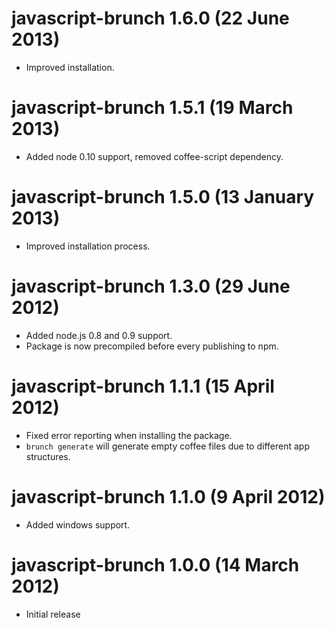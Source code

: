 # javascript-brunch 1.6.0 (22 June 2013)
* Improved installation.

# javascript-brunch 1.5.1 (19 March 2013)
* Added node 0.10 support, removed coffee-script dependency.

# javascript-brunch 1.5.0 (13 January 2013)
* Improved installation process.

# javascript-brunch 1.3.0 (29 June 2012)
* Added node.js 0.8 and 0.9 support.
* Package is now precompiled before every publishing to npm.

# javascript-brunch 1.1.1 (15 April 2012)
* Fixed error reporting when installing the package.
* `brunch generate` will generate empty coffee files due to different app structures.

# javascript-brunch 1.1.0 (9 April 2012)
* Added windows support.

# javascript-brunch 1.0.0 (14 March 2012)
* Initial release
